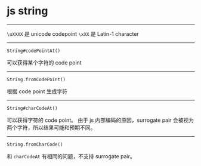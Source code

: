 # js string

---

`\uXXXX` 是 unicode codepoint
`\xXX` 是 Latin-1 character

---

`String#codePointAt()`

可以获得某个字符的 code point

---

`String.fromCodePoint()`

根据 code point 生成字符

---

`String#charCodeAt()`

可以获得字符的 code point。
由于 js 内部编码的原因，surrogate pair 会被视为两个字符，所以结果可能和预期不同。

---

`String.fromCharCode()`

和 `charCodeAt` 有相同的问题，不支持 surrogate pair。
